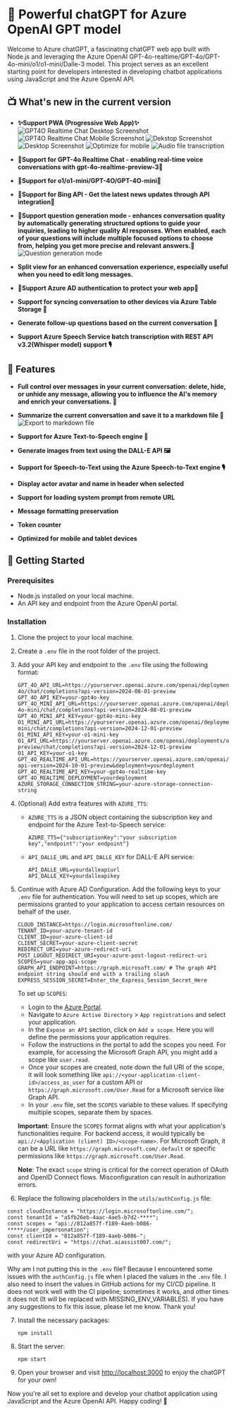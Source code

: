 # 🤖 Powerful chatGPT for Azure OpenAI GPT model 

Welcome to Azure chatGPT, a fascinating chatGPT web app built with Node.js and leveraging the Azure OpenAI GPT-4o-realtime/GPT-4o/GPT-4o-mini/o1/o1-mini/Dalle-3 model. This project serves as an excellent starting point for developers interested in developing chatbot applications using JavaScript and the Azure OpenAI API.

## 📺 What's new in the current version
- **✨Support PWA (Progressive Web App)✨**
![GPT4O Realtime Chat Desktop Screenshot](screenshot_realtime_desktop.png)
![GPT4O Realtime Chat Mobile Screenshot](screenshot_realtime_mobile.png)
![Dekstop Screenshot](screenshot_desktop.png)
![Desktop Screenshot](screenshot_desktop_focus_mode.png)
![Optimize for mobile](screenshot_mobile.png)
![Audio file transcription](screenshot_desktop_stt_batch.png)

- **🎉Support for GPT-4o Realtime Chat - enabling real-time voice conversations with gpt-4o-realtime-preview-3🎉**
- **🎉Support for o1/o1-mini/GPT-4O/GPT-4O-mini🎉**
- **🎉Support for Bing API - Get the latest news updates through API integration🎉**
- **🎉Support question generation mode - enhances conversation quality by automatically generating structured options to guide your inquiries, leading to higher quality AI responses. When enabled, each of your questions will include multiple focused options to choose from, helping you get more precise and relevant answers.🎉**
![Question generation mode](screenshot_options_generate.png)
- **Split view for an enhanced conversation experience, especially useful when you need to edit long messages.**

- **🎉Support Azure AD authentication to protect your web app🎉**
- **Support for syncing conversation to other devices via Azure Table Storage 📡**

- **Generate follow-up questions based on the current conversation 🤔**
- **Support Azure Speech Service batch transcription with REST API v3.2(Whisper model) support 🎙️**

## 🌟 Features
- **Full control over messages in your current conversation: delete, hide, or unhide any message, allowing you to influence the AI's memory and enrich your conversations. 💫**


- **Summarize the current conversation and save it to a markdown file 📝**
![Export to markdown file](screenshot_markdown.png)


- **Support for Azure Text-to-Speech engine 📢**
- **Generate images from text using the DALL-E API 🖼️**
- **Support for Speech-to-Text using the Azure Speech-to-Text engine 🎙️**
- **Display actor avatar and name in header when selected**
- **Support for loading system prompt from remote URL**
- **Message formatting preservation**
- **Token counter**
- **Optimized for mobile and tablet devices**

## 🚀 Getting Started

### Prerequisites

- Node.js installed on your local machine.
- An API key and endpoint from the Azure OpenAI portal.

### Installation

1. Clone the project to your local machine.
2. Create a `.env` file in the root folder of the project.
3. Add your API key and endpoint to the `.env` file using the following format:

   ```
   GPT_4O_API_URL=https://yourserver.openai.azure.com/openai/deployments/gpt-4o/chat/completions?api-version=2024-08-01-preview
   GPT_4O_API_KEY=your-gpt4o-key
   GPT_4O_MINI_API_URL=https://yourserver.openai.azure.com/openai/deployments/gpt-4o-mini/chat/completions?api-version=2024-08-01-preview
   GPT_4O_MINI_API_KEY=your-gpt4o-mini-key
   O1_MINI_API_URL=https://yourserver.openai.azure.com/openai/deployments/o1-mini/chat/completions?api-version=2024-12-01-preview
   O1_MINI_API_KEY=your-o1-mini-key
   O1_API_URL=https://yourserver.openai.azure.com/openai/deployments/o1-preview/chat/completions?api-version=2024-12-01-preview
   O1_API_KEY=your-o1-key
   GPT_4O_REALTIME_API_URL=https://yourserver.openai.azure.com/openai/realtime?api-version=2024-10-01-preview&deployment=yourdeployment
   GPT_4O_REALTIME_API_KEY=your-gpt4o-realtime-key
   GPT_4O_REALTIME_DEPLOYMENT=yourdeployment
   AZURE_STORAGE_CONNECTION_STRING=your-azure-storage-connection-string
   ```

4. (Optional) Add extra features with `AZURE_TTS`:

   - `AZURE_TTS` is a JSON object containing the subscription key and endpoint for the Azure Text-to-Speech service:

     ```
     AZURE_TTS={"subscriptionKey":"your subscription key","endpoint":"your endpoint"}
     ```
   
   - `API_DALLE_URL` and `API_DALLE_KEY` for DALL-E API service:
   
     ```
     API_DALLE_URL=yourdalleapiurl
     API_DALLE_KEY=yourdalleapikey
     ```
     

5. Continue with Azure AD Configuration. Add the following keys to your `.env` file for authentication. You will need to set up scopes, which are permissions granted to your application to access certain resources on behalf of the user.

   ```
   CLOUD_INSTANCE=https://login.microsoftonline.com/
   TENANT_ID=your-azure-tenant-id
   CLIENT_ID=your-azure-client-id
   CLIENT_SECRET=your-azure-client-secret
   REDIRECT_URI=your-azure-redirect-uri
   POST_LOGOUT_REDIRECT_URI=your-azure-post-logout-redirect-uri
   SCOPES=your-app-api-scope
   GRAPH_API_ENDPOINT=https://graph.microsoft.com/ # The graph API endpoint string should end with a trailing slash
   EXPRESS_SESSION_SECRET=Enter_the_Express_Session_Secret_Here
   ```

   To set up `SCOPES`:

   - Login to the [Azure Portal](https://portal.azure.com).
   - Navigate to `Azure Active Directory` > `App registrations` and select your application.
   - In the `Expose an API` section, click on `Add a scope`. Here you will define the permissions your application requires.
   - Follow the instructions in the portal to add the scopes you need. For example, for accessing the Microsoft Graph API, you might add a scope like `user.read`.
   - Once your scopes are created, note down the full URI of the scope, it will look something like `api://<your-application-client-id>/access_as_user` for a custom API or `https://graph.microsoft.com/User.Read` for a Microsoft service like Graph API.
   - In your `.env` file, set the `SCOPES` variable to these values. If specifying multiple scopes, separate them by spaces.

   **Important**: Ensure the `SCOPES` format aligns with what your application's functionalities require. For backend access, it would typically be `api://<Application (client) ID>/<scope-name>`. For Microsoft Graph, it can be a URL like `https://graph.microsoft.com/.default` or specific permissions like `https://graph.microsoft.com/User.Read`.
  
   **Note**: The exact `scope` string is critical for the correct operation of OAuth and OpenID Connect flows. Misconfiguration can result in authorization errors.

6. Replace the following placeholders in the `utils/authConfig.js` file:

```
const cloudInstance = "https://login.microsoftonline.com/";
const tenantId = "a5fb26eb-4aac-4ae5-b7d2-****";
const scopes = "api://812a857f-f189-4aeb-b086-*****/user_impersonation";
const clientId = "812a857f-f189-4aeb-b086-";
const redirectUri = "https://chat.aiassist007.com/";
```
with your Azure AD configuration.

Why am I not putting this in the `.env` file? Because I encountered some issues with the `authConfig.js` file when I placed the values in the `.env` file. I also need to insert the values in GitHub actions for my CI/CD pipeline. It does not work well with the CI pipeline; sometimes it works, and other times it does not (It will be replaced with MISSING_ENV_VARIABLES). If you have any suggestions to fix this issue, please let me know. Thank you!

7. Install the necessary packages:

   ```
   npm install
   ```

8. Start the server:

   ```
   npm start
   ```

9. Open your browser and visit [http://localhost:3000](http://localhost:3000) to enjoy the chatGPT for your own!

Now you're all set to explore and develop your chatbot application using JavaScript and the Azure OpenAI API. Happy coding! 🎉
